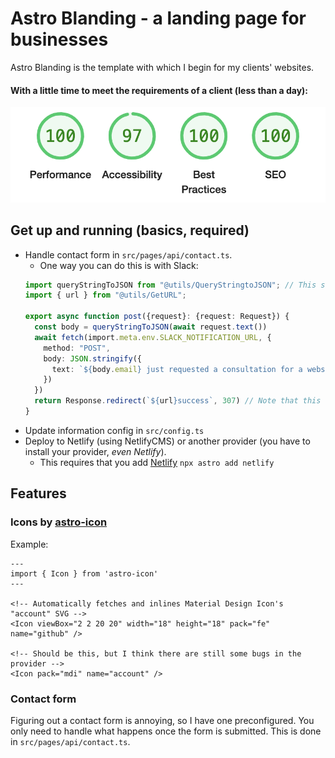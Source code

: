 # Astro Blanding - a landing page for businesses

Astro Blanding is the template with which I begin for my clients' websites.

#### With a little time to meet the requirements of a client (less than a day):
![Lighthouse Report - 99 97 100 100](public/github/lighthouse.png)

## Get up and running (basics, required)
- Handle contact form in `src/pages/api/contact.ts`.
  - One way you can do this is with Slack:
  ```typescript
  import queryStringToJSON from "@utils/QueryStringtoJSON"; // This should be built in to JavaScript, but it is not.
  import { url } from "@utils/GetURL";

  export async function post({request}: {request: Request}) {
    const body = queryStringToJSON(await request.text())
    await fetch(import.meta.env.SLACK_NOTIFICATION_URL, {
      method: "POST",
      body: JSON.stringify({
        text: `${body.email} just requested a consultation for a website.\n${body.message.replace("+", " ")}`
      })
    })
    return Response.redirect(`${url}success`, 307) // Note that this requires that you create a form success `/success` route.
  }
  ```
- Update information config in `src/config.ts`
- Deploy to Netlify (using NetlifyCMS) or another provider (you have to install your provider, _even Netlify_).
  - This requires that you add [Netlify](https://docs.astro.build/en/guides/integrations-guide/netlify/)
  `npx astro add netlify`

## Features

### Icons by [astro-icon](https://github.com/natemoo-re/astro-icon#readme)

Example:
```astro
---
import { Icon } from 'astro-icon'
---

<!-- Automatically fetches and inlines Material Design Icon's "account" SVG -->
<Icon viewBox="2 2 20 20" width="18" height="18" pack="fe" name="github" />

<!-- Should be this, but I think there are still some bugs in the provider -->
<Icon pack="mdi" name="account" />
```

### Contact form

Figuring out a contact form is annoying, so I have one preconfigured. You only need to handle what happens once the form is submitted. This is done in `src/pages/api/contact.ts`.